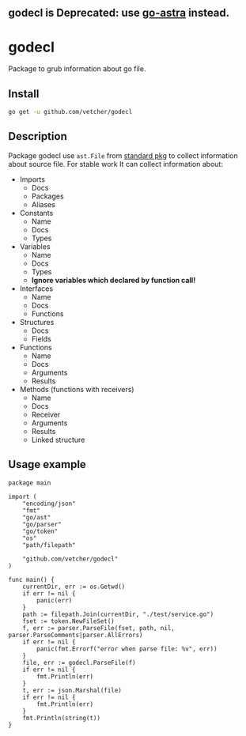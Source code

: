 ## godecl is Deprecated: use [go-astra](https://github.com/Vetcher/go-astra) instead.

# godecl
Package to grub information about go file.

## Install
``` bash
go get -u github.com/vetcher/godecl
```

## Description

Package godecl use `ast.File` from [standard pkg](http://golang.org/pkg/go/ast) to collect information about source file.
For stable work
It can collect information about:
* Imports
    * Docs
    * Packages
    * Aliases
* Constants
    * Name
    * Docs
    * Types
* Variables
    * Name
    * Docs
    * Types
    * **Ignore variables which declared by function call!**
* Interfaces
    * Name
    * Docs
    * Functions
* Structures
    * Docs
    * Fields
* Functions
    * Name
    * Docs
    * Arguments
    * Results
* Methods (functions with receivers)
    * Name
    * Docs
    * Receiver
    * Arguments
    * Results
    * Linked structure

## Usage example
``` golang
package main

import (
	"encoding/json"
	"fmt"
	"go/ast"
	"go/parser"
	"go/token"
	"os"
	"path/filepath"

	"github.com/vetcher/godecl"
)

func main() {
	currentDir, err := os.Getwd()
	if err != nil {
		panic(err)
	}
	path := filepath.Join(currentDir, "./test/service.go")
	fset := token.NewFileSet()
	f, err := parser.ParseFile(fset, path, nil, parser.ParseComments|parser.AllErrors)
	if err != nil {
		panic(fmt.Errorf("error when parse file: %v", err))
	}
	file, err := godecl.ParseFile(f)
	if err != nil {
		fmt.Println(err)
	}
	t, err := json.Marshal(file)
	if err != nil {
		fmt.Println(err)
	}
	fmt.Println(string(t))
}
```
